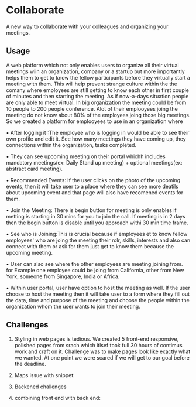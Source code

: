 # Collaborate
A new way to collaborate with your colleagues and organizing your meetings.

## Usage
A web platform which not only enables users to organize all their virtual meetings wiin an organization, company or a startup but more importantly helps them to get to know the fellow participants before they virtually start a meeting with them. This will help prevent strange culture within the the comany where employees are still getting to know each other in first couple of minutes and then starting the meeting. 
As if now-a-days situation people are only able to meet virtual. In big organization the meeting could be from 10 people to 200 people conference. Alot of their emplooyees joing the meeting do not know about 80% of the employees joing those big meetings. So we created a platform for emplooyees to use in an organization where 

• After logging it :The employee who is logging in would be able to see their own profile and edit it. See how many meetings they have coming up, they connections within the organization, tasks completed.

• They can see upcoming meeting on their portal whichh includes mandatory meetings(ex: Daily Stand up meeting) + optional meetings(ex: abstract card meeting). 

• Recommended Events: If the user clicks on the photo of the upcoming events, then it will take user to a place where they can see more deatils about upcoming event and that page will also have recomened events for them.

• Join the Meeting: There is begin button for meeting is only enables if metting is starting in 30 mins for you to join the call. If meeting is in 2 days then the begin button is disable until you approach withi 30 min time frame. 

• See who is Joining:This is crucial because if employees et to know fellow employees' who are joing the meeting their rolr, skills, interests and also can connect with them or ask for them just get to know them because the upcoming meeting. 

• User can also see where the other employees are meeting joining from. for Example one employee could be joing from California, other from New York, someone from Singapore, India or Africa.

• Within user portal, user have option to host the meeting as well. If the user choose to host the meeting then it will take user to a form where they fill out the data, time and purpose of the meeting and choose the people within the organization whom the user wants to join their meeting.

## Challenges ##

1) Styling in web pages is tedious. We created 5 front-end responsive, polished pages from srach which itlsef took full 30 hours of contimus work and craft on it. Challenge was to make pages look like exactly what we wanted. At one point we were scared if we will get to our goal before the deadline.

2) Maps issue with snippet:

3) Backened challenges

4) combining front end with back end: 
